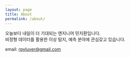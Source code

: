 ```yaml
---
layout: page
title: About
permalink: /about/
---
```


오늘보다 내일이 더 기대되는 엔지니어 민지환입니다.<br>
비정형 데이터를 활용한 이상 탐지, 예측 분야에 관심갖고 있습니다.

email: rpyluver@gmail.com
